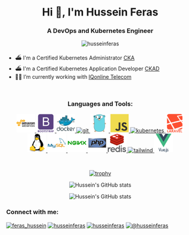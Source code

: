 <h1 align="center">Hi 👋, I'm Hussein Feras</h1>
<h3 align="center">A DevOps and Kubernetes Engineer</h3>

<p align="center"> <img src="https://komarev.com/ghpvc/?username=husseinferas&label=Profile%20views&color=0e75b6&style=flat" alt="husseinferas" /> </p>

- ⛴ I'm a Certified Kubernetes Administrator [CKA](https://www.credly.com/badges/20c0f605-f966-4a1c-b6ad-f95b1a305e67)
- ⛴ I'm a Certified Kubernetes Application Developer [CKAD](https://www.credly.com/badges/996f3db1-b645-42cc-ab8e-085fa4a6ee63)
- 👨‍💻 I’m currently working with [IQonline Telecom](http://iqonline.com/)

<br>


<h3 align="center">Languages and Tools:</h3>
<p align="center"> <a href="https://aws.amazon.com" target="_blank"> <img src="https://raw.githubusercontent.com/devicons/devicon/master/icons/amazonwebservices/amazonwebservices-original-wordmark.svg" alt="aws" width="50" height="50"/> </a> <a href="https://getbootstrap.com" target="_blank"> <img src="https://raw.githubusercontent.com/devicons/devicon/master/icons/bootstrap/bootstrap-plain-wordmark.svg" alt="bootstrap" width="50" height="50"/> </a> <a href="https://www.docker.com/" target="_blank"> <img src="https://raw.githubusercontent.com/devicons/devicon/master/icons/docker/docker-original-wordmark.svg" alt="docker" width="50" height="50"/> </a> <a href="https://git-scm.com/" target="_blank"> <img src="https://www.vectorlogo.zone/logos/git-scm/git-scm-icon.svg" alt="git" width="50" height="50"/> </a> <a href="https://golang.org" target="_blank"> <img src="https://raw.githubusercontent.com/devicons/devicon/master/icons/go/go-original.svg" alt="go" width="50" height="50"/> </a> <a href="https://developer.mozilla.org/en-US/docs/Web/JavaScript" target="_blank"> <img src="https://raw.githubusercontent.com/devicons/devicon/master/icons/javascript/javascript-original.svg" alt="javascript" width="50" height="50"/> </a> <a href="https://kubernetes.io" target="_blank"> <img src="https://www.vectorlogo.zone/logos/kubernetes/kubernetes-icon.svg" alt="kubernetes" width="50" height="50"/> </a> <a href="https://laravel.com/" target="_blank"> <img src="https://raw.githubusercontent.com/devicons/devicon/master/icons/laravel/laravel-plain-wordmark.svg" alt="laravel" width="50" height="50"/> </a> <a href="https://www.linux.org/" target="_blank"> <img src="https://raw.githubusercontent.com/devicons/devicon/master/icons/linux/linux-original.svg" alt="linux" width="50" height="50"/> </a> <a href="https://www.mysql.com/" target="_blank"> <img src="https://raw.githubusercontent.com/devicons/devicon/master/icons/mysql/mysql-original-wordmark.svg" alt="mysql" width="50" height="50"/> </a> <a href="https://www.nginx.com" target="_blank"> <img src="https://raw.githubusercontent.com/devicons/devicon/master/icons/nginx/nginx-original.svg" alt="nginx" width="50" height="50"/> </a> <a href="https://www.php.net" target="_blank"> <img src="https://raw.githubusercontent.com/devicons/devicon/master/icons/php/php-original.svg" alt="php" width="50" height="50"/> </a> <a href="https://redis.io" target="_blank"> <img src="https://raw.githubusercontent.com/devicons/devicon/master/icons/redis/redis-original-wordmark.svg" alt="redis" width="50" height="50"/> </a> <a href="https://tailwindcss.com/" target="_blank"> <img src="https://www.vectorlogo.zone/logos/tailwindcss/tailwindcss-icon.svg" alt="tailwind" width="50" height="50"/> </a> <a href="https://vuejs.org/" target="_blank"> <img src="https://raw.githubusercontent.com/devicons/devicon/master/icons/vuejs/vuejs-original-wordmark.svg" alt="vuejs" width="50" height="50"/> </a> </p>
<br>
<div align="center"> 

[![trophy](https://github-profile-trophy.vercel.app/?username=husseinferas&theme=onedark)](https://github.com/ryo-ma/github-profile-trophy)

![Hussein's GitHub stats](https://github-readme-stats.vercel.app/api?username=husseinferas&show_icons=true&theme=tokyonight)

![Hussein's GitHub stats](https://github-readme-streak-stats.herokuapp.com/?user=husseinferas&show_icons=true&theme=tokyonight)

</div> 

<h3 align="left">Connect with me:</h3>
<p align="left">
<a href="https://twitter.com/feras_hussein" target="blank"><img align="center" src="https://raw.githubusercontent.com/rahuldkjain/github-profile-readme-generator/neutral-icons/src/images/icons/Social/twitter.svg" alt="feras_hussein" height="30" width="40" /></a>
<a href="https://linkedin.com/in/husseinferas" target="blank"><img align="center" src="https://raw.githubusercontent.com/rahuldkjain/github-profile-readme-generator/neutral-icons/src/images/icons/Social/linked-in-alt.svg" alt="husseinferas" height="30" width="40" /></a>
<a href="https://stackoverflow.com/users/husseinferas" target="blank"><img align="center" src="https://raw.githubusercontent.com/rahuldkjain/github-profile-readme-generator/neutral-icons/src/images/icons/Social/stack-overflow.svg" alt="husseinferas" height="30" width="40" /></a>
<a href="https://medium.com/@husseinferas" target="blank"><img align="center" src="https://raw.githubusercontent.com/rahuldkjain/github-profile-readme-generator/neutral-icons/src/images/icons/Social/medium.svg" alt="@husseinferas" height="30" width="40" /></a>
</p>
